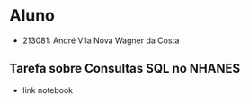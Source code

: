 # Aluno
* 213081: André Vila Nova Wagner da Costa

## Tarefa sobre Consultas SQL no NHANES
* link notebook
